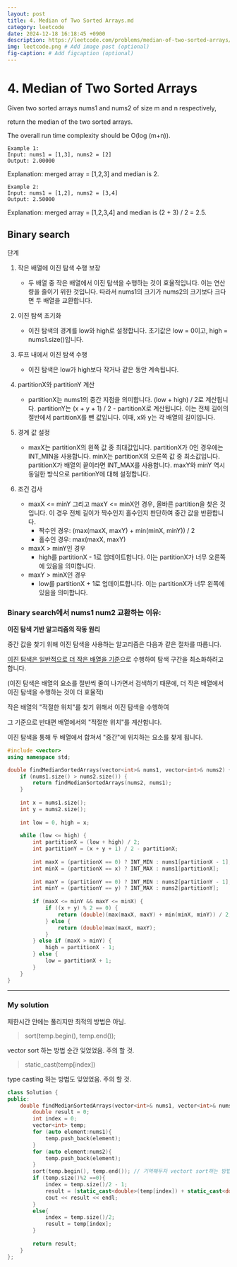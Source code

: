 ```yaml
---
layout: post
title: 4. Median of Two Sorted Arrays.md
category: leetcode
date: 2024-12-18 16:18:45 +0900
description: https://leetcode.com/problems/median-of-two-sorted-arrays/description/
img: leetcode.png # Add image post (optional)
fig-caption: # Add figcaption (optional)
---
```


            
# 4. Median of Two Sorted Arrays

Given two sorted arrays nums1 and nums2 of size m and n respectively, 

return the median of the two sorted arrays.

The overall run time complexity should be O(log (m+n)).


    Example 1:
    Input: nums1 = [1,3], nums2 = [2]
    Output: 2.00000

Explanation: merged array = [1,2,3] and median is 2.

    Example 2:
    Input: nums1 = [1,2], nums2 = [3,4]
    Output: 2.50000

Explanation: merged array = [1,2,3,4] and median is (2 + 3) / 2 = 2.5.



## Binary search

단계

1. 작은 배열에 이진 탐색 수행 보장 
   - 두 배열 중 작은 배열에서 이진 탐색을 수행하는 것이 효율적입니다. 이는 연산량을 줄이기 위한 것입니다. 따라서 nums1의 크기가 nums2의 크기보다 크다면 두 배열을 교환합니다.

2. 이진 탐색 초기화
   - 이진 탐색의 경계를 low와 high로 설정합니다. 초기값은 low = 0이고, high = nums1.size()입니다.

3. 루프 내에서 이진 탐색 수행
   - 이진 탐색은 low가 high보다 작거나 같은 동안 계속됩니다.

4. partitionX와 partitionY 계산
   - partitionX는 nums1의 중간 지점을 의미합니다. (low + high) / 2로 계산됩니다.
partitionY는 (x + y + 1) / 2 - partitionX로 계산됩니다. 이는 전체 길이의 절반에서 partitionX를 뺀 값입니다. 이때, x와 y는 각 배열의 길이입니다.

5. 경계 값 설정
   - maxX는 partitionX의 왼쪽 값 중 최대값입니다. partitionX가 0인 경우에는 INT_MIN을 사용합니다. minX는 partitionX의 오른쪽 값 중 최소값입니다. partitionX가 배열의 끝이라면 INT_MAX를 사용합니다. maxY와 minY 역시 동일한 방식으로 partitionY에 대해 설정합니다.

6. 조건 검사
   - maxX <= minY 그리고 maxY <= minX인 경우, 올바른 partition을 찾은 것입니다. 이 경우 전체 길이가 짝수인지 홀수인지 판단하여 중간 값을 반환합니다.
     - 짝수인 경우: (max(maxX, maxY) + min(minX, minY)) / 2
     - 홀수인 경우: max(maxX, maxY)
   - maxX > minY인 경우
     - high를 partitionX - 1로 업데이트합니다. 이는 partitionX가 너무 오른쪽에 있음을 의미합니다.
   - maxY > minX인 경우
     - low를 partitionX + 1로 업데이트합니다. 이는 partitionX가 너무 왼쪽에 있음을 의미합니다.


### Binary search에서 nums1 num2 교환하는 이유:

**이진 탐색 기반 알고리즘의 작동 원리**

중간 값을 찾기 위해 이진 탐색을 사용하는 알고리즘은 다음과 같은 절차를 따릅니다.

<u>이진 탐색은 일반적으로 더 작은 배열을 기준</u>으로 수행하여 탐색 구간을 최소화하려고 합니다.

(이진 탐색은 배열의 요소를 절반씩 줄여 나가면서 검색하기 때문에, 더 작은 배열에서 이진 탐색을 수행하는 것이 더 효율적)

작은 배열의 "적절한 위치"를 찾기 위해서 이진 탐색을 수행하여 

그 기준으로 반대편 배열에서의 "적절한 위치"를 계산합니다.

이진 탐색을 통해 두 배열에서 합쳐서 "중간"에 위치하는 요소를 찾게 됩니다.


```cpp
#include <vector>
using namespace std;

double findMedianSortedArrays(vector<int>& nums1, vector<int>& nums2) {
    if (nums1.size() > nums2.size()) {
        return findMedianSortedArrays(nums2, nums1);
    }
    
    int x = nums1.size();
    int y = nums2.size();
    
    int low = 0, high = x;
    
    while (low <= high) {
        int partitionX = (low + high) / 2;
        int partitionY = (x + y + 1) / 2 - partitionX;
        
        int maxX = (partitionX == 0) ? INT_MIN : nums1[partitionX - 1];
        int minX = (partitionX == x) ? INT_MAX : nums1[partitionX];
        
        int maxY = (partitionY == 0) ? INT_MIN : nums2[partitionY - 1];
        int minY = (partitionY == y) ? INT_MAX : nums2[partitionY];
        
        if (maxX <= minY && maxY <= minX) {
            if ((x + y) % 2 == 0) {
                return (double)(max(maxX, maxY) + min(minX, minY)) / 2;
            } else {
                return (double)max(maxX, maxY);
            }
        } else if (maxX > minY) {
            high = partitionX - 1;
        } else {
            low = partitionX + 1;
        }
    }
}
```


---

### My solution

제한시간 안에는 풀리지만 최적의 방법은 아님.

> sort(temp.begin(), temp.end());

vector sort 하는 방법 순간 잊었었음. 주의 할 것.

> static_cast<double>(temp[index])

type casting 하는 방법도 잊었었음. 주의 할 것.

```cpp
class Solution {
public:
    double findMedianSortedArrays(vector<int>& nums1, vector<int>& nums2) {
        double result = 0;
        int index = 0;
        vector<int> temp;
        for (auto element:nums1){
            temp.push_back(element);
        }
        for (auto element:nums2){
            temp.push_back(element);
        }
        sort(temp.begin(), temp.end()); // 기억해두자 vectort sort하는 방법 까먹었음
        if (temp.size()%2 ==0){
            index = temp.size()/2 - 1;
            result = (static_cast<double>(temp[index]) + static_cast<double>(temp[index+1]))/2 ; //이걸까먹음static_cast<double>;
            cout << result << endl;
        } 
        else{
            index = temp.size()/2;
            result = temp[index];
        }
        
        return result;
    }
};
```
